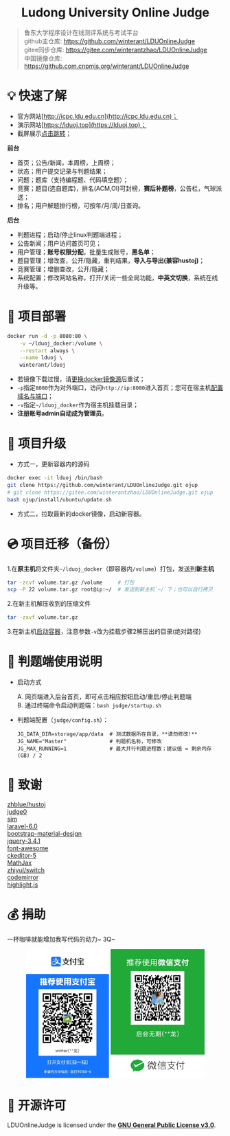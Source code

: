 <h1 align="center">Ludong University Online Judge</h1>

> 鲁东大学程序设计在线测评系统与考试平台  
github主仓库: <https://github.com/winterant/LDUOnlineJudge>  
gitee同步仓库: <https://gitee.com/winterantzhao/LDUOnlineJudge>  
中国镜像仓库: <https://github.com.cnpmjs.org/winterant/LDUOnlineJudge>  

# 💡 快速了解

+ 官方网站[http://icpc.ldu.edu.cn](http://icpc.ldu.edu.cn)；
+ 演示网站[https://lduoj.top](https://lduoj.top)；
+ 截屏展示[点击跳转](https://blog.csdn.net/winter2121/article/details/105294224)；

**前台**

+ 首页；公告/新闻，本周榜，上周榜；
+ 状态；用户提交记录与判题结果；
+ 问题；题库（支持编程题、代码填空题）；
+ 竞赛；题目(选自题库)，排名(ACM,OI)可封榜，**赛后补题榜**，公告栏，气球派送；
+ 排名；用户解题排行榜，可按年/月/周/日查询。

**后台**

+ 判题进程；启动/停止linux判题端进程；
+ 公告新闻；用户访问首页可见；
+ 用户管理；**账号权限分配**，批量生成账号，**黑名单**；
+ 题目管理；增改查，公开/隐藏，重判结果，**导入与导出(兼容hustoj)**；
+ 竞赛管理；增删查改，公开/隐藏；
+ 系统配置；修改网站名称，打开/关闭一些全局功能，**中英文切换**，系统在线升级等。

# 🔨 项目部署

```bash
docker run -d -p 8080:80 \
    -v ~/lduoj_docker:/volume \
    --restart always \
    --name lduoj \
    winterant/lduoj
```

+ 若镜像下载过慢，请[更换docker镜像源](https://blog.csdn.net/winter2121/article/details/107399812)后重试；
+ `-p`指定`8080`作为对外端口，访问`http://ip:8080`进入首页；您可在宿主机[配置域名与端口](https://blog.csdn.net/winter2121/article/details/107783085)；
+ `-v`指定`~/lduoj_docker`作为宿主机挂载目录；
+ **注册账号admin自动成为管理员**。

# 🔄 项目升级
+ 方式一，更新容器内的源码
```bash
docker exec -it lduoj /bin/bash
git clone https://github.com/winterant/LDUOnlineJudge.git ojup
# git clone https://gitee.com/winterantzhao/LDUOnlineJudge.git ojup
bash ojup/install/ubuntu/update.sh
```

+ 方式二，拉取最新的docker镜像，启动新容器。

# 💿 项目迁移（备份）

1.在**原主机**将文件夹`~/lduoj_docker`（即容器内`/volume`）打包，发送到**新主机**

```bash
tar -zcvf volume.tar.gz /volume     # 打包
scp -P 22 volume.tar.gz root@ip:~/  # 发送到新主机`~/`下；也可以自行拷贝
```

2.在新主机解压收到的压缩文件

```bash
tar -zxvf volume.tar.gz
```

3.在新主机[启动容器](#项目部署)，注意参数`-v`改为挂载步骤2解压出的目录(绝对路径)

# 📝 判题端使用说明

+ 启动方式

  A. 网页端进入后台首页，即可点击相应按钮启动/重启/停止判题端  
  B. 通过终端命令启动判题端：`bash judge/startup.sh`

+ 判题端配置（`judge/config.sh`）：
  ```shell
  JG_DATA_DIR=storage/app/data  # 测试数据所在目录，**请勿修改!**
  JG_NAME="Master"              # 判题机名称，可修改
  JG_MAX_RUNNING=1              # 最大并行判题进程数；建议值 = 剩余内存(GB) / 2
  ```

# 💝 致谢

[zhblue/hustoj](https://github.com/zhblue/hustoj)  
[judge0](https://judge0.com/)  
[sim](https://dickgrune.com/Programs/similarity_tester/)  
[laravel-6.0](https://laravel.com/)  
[bootstrap-material-design](https://fezvrasta.github.io/bootstrap-material-design/)  
[jquery-3.4.1](https://jquery.com/)  
[font-awesome](http://www.fontawesome.com.cn/)  
[ckeditor-5](https://ckeditor.com/ckeditor-5/)  
[MathJax](https://www.mathjax.org/)  
[zhiyul/switch](https://github.com/notiflix/Notiflix)  
[codemirror](https://codemirror.net/)  
[highlight.js](https://highlightjs.org/)  

# 💰 捐助

一杯咖啡就能增加我写代码的动力~ 3Q~
<div align="center">
  <img src="install/images/alipay.jpg" height=300>
  <img src="install/images/wechatpay.jpg" height=300>
</div>

# 📜 开源许可

LDUOnlineJudge is licensed under the
**[GNU General Public License v3.0](https://github.com/winterant/LDUOnlineJudge/blob/master/LICENSE)**.
